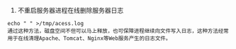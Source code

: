1. 不重启服务器进程在线删除服务器日志
```
echo " " >/tmp/acess.log
通过这种方法，磁盘空间不但可以马上释放，也可保障进程继续向文件写入日志，这种方法经常用于在线清理Apache、Tomcat、Nginx等Web服务产生的日志文件。
```
